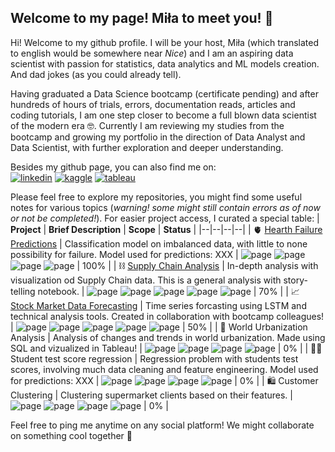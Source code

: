 ## Welcome to my page! Miła to meet you! 🥳

Hi! Welcome to my github profile. I will be your host, Miła (which translated to english would be somewhere near *Nice*) and I am an aspiring data scientist with passion for statistics, data analytics and ML models creation. And dad jokes (as you could already tell).

Having graduated a Data Science bootcamp (certificate pending) and after hundreds of hours of trials, errors, documentation reads, articles and coding tutorials, I am one step closer to become a full blown data scientist of the modern era 🤓. Currently I am reviewing my studies from the bootcamp and growing my portfolio in the direction of Data Analyst and Data Scientist, with further exploration and deeper understanding. 

Besides my github page, you can also find me on:  
[![linkedin](https://img.shields.io/badge/LinkedIn-0077B5?style=for-the-badge&logo=linkedin&logoColor=white)](https://www.linkedin.com/in/miłosława-dziekanowska/)  [![kaggle](https://img.shields.io/badge/Kaggle-20BEFF?style=for-the-badge&logo=Kaggle&logoColor=white)](https://www.kaggle.com/miladziekanowska)   [![tableau](https://img.shields.io/badge/Tableau-E97627?style=for-the-badge&logo=Tableau&logoColor=white)](https://public.tableau.com/app/profile/truposzeq)

Please feel free to explore my repositories, you might find some useful notes for various topics (*warning! some might still contain errors as of now or not be completed!*). For easier project access, I curated a special table:
| **Project** | **Brief Description** | **Scope** | **Status** |
|--|--|--|--|
| 🫀 [Hearth Failure Predictions](https://github.com/miladziekanowska/heart-failure-classification) | Classification model on imbalanced data, with little to none possibility for failure. Model used for predictions: XXX  | ![page](https://img.shields.io/badge/Data%20Analytics-8A2BE2) ![page](https://img.shields.io/badge/Statistics-9BE8D8) ![page](https://img.shields.io/badge/Classification-FCAEAE) ![page](https://img.shields.io/badge/Imbalanced%20Data-A1CCD1) | 100% |
| ⛓️ [Supply Chain Analysis](https://github.com/miladziekanowska/supply-chain-analysis) | In-depth analysis with visualization od Supply Chain data. This is a general analysis with story-telling notebook. | ![page](https://img.shields.io/badge/Data%20Analytics-8A2BE2) ![page](https://img.shields.io/badge/Vizualization-5C469C) ![page](https://img.shields.io/badge/Data%20Cleaning-DBC4F0) ![page](https://img.shields.io/badge/Statistics-9BE8D8) ![page](https://img.shields.io/badge/Feature%20Engineering-916DB3) | 70% |
| 📈 [Stock Market Data Forecasting](https://github.com/miladziekanowska/stock-market-forecast-project) | Time series forcasting using LSTM and technical analysis tools. Created in collaboration with bootcamp colleagues! | ![page](https://img.shields.io/badge/Data%20Analytics-8A2BE2) ![page](https://img.shields.io/badge/Deep%20Learning-FF90BB) ![page](https://img.shields.io/badge/Time%20Series-FFECEC) ![page](https://img.shields.io/badge/Vizualization-5C469C) ![page](https://img.shields.io/badge/Clustering-C4B0FF) | 50% |
| 🌃 World Urbanization Analysis | Analysis of changes and trends in world urbanization. Made using SQL and vizualized in Tableau! |  ![page](https://img.shields.io/badge/Statistics-9BE8D8) ![page](https://img.shields.io/badge/Data%20Analytics-8A2BE2) ![page](https://img.shields.io/badge/SQL-DB005B) ![page](https://img.shields.io/badge/Tableau-40128B) | 0% |
| 🧑‍🎓 Student test score regression | Regression problem with students test scores, involving much data cleaning and feature engineering. Model used for predictions: XXX | ![page](https://img.shields.io/badge/Data%20Analytics-8A2BE2) ![page](https://img.shields.io/badge/Regression-FFD1DA) ![page](https://img.shields.io/badge/Feature%20Engineering-916DB3) ![page](https://img.shields.io/badge/Data%20Cleaning-DBC4F0) | 0% |
| 🛍️ Customer Clustering | Clustering supermarket clients based on their features. | ![page](https://img.shields.io/badge/Statistics-9BE8D8) ![page](https://img.shields.io/badge/Clustering-C4B0FF)  ![page](https://img.shields.io/badge/Data%20Analytics-8A2BE2) ![page](https://img.shields.io/badge/Data%20Cleaning-DBC4F0) | 0% |




Feel free to ping me anytime on any social platform! We might collaborate on something cool together 🤩



<!--
Data analytics
![page](https://img.shields.io/badge/Data%20Analytics-8A2BE2)

Visualization 
![page](https://img.shields.io/badge/Vizualization-5C469C)

Data Cleaning
![page](https://img.shields.io/badge/Data%20Cleaning-DBC4F0)

Statistics
![page](https://img.shields.io/badge/Statistics-9BE8D8)

Regression
![page](https://img.shields.io/badge/Regression-FFD1DA)

Classification
![page](https://img.shields.io/badge/Classification-FCAEAE)

Deep Learning
![page](https://img.shields.io/badge/Deep%20Learning-FF90BB)

Time Series
![page](https://img.shields.io/badge/Time%20Series-FFECEC)

Clustering
![page](https://img.shields.io/badge/Clustering-C4B0FF)

Imbalanced data
![page](https://img.shields.io/badge/Imbalanced%20Data-A1CCD1)

![page](https://img.shields.io/badge/Feature%20Engineering-916DB3)

![page](https://img.shields.io/badge/SQL-DB005B)
![page](https://img.shields.io/badge/Tableau-40128B)


**miladziekanowska/miladziekanowska** is a ✨ _special_ ✨ repository because its `README.md` (this file) appears on your GitHub profile.

Here are some ideas to get you started:

- 🔭 I’m currently working on ...
- 🌱 I’m currently learning ...
- 👯 I’m looking to collaborate on ...
- 🤔 I’m looking for help with ...
- 💬 Ask me about ...
- 📫 How to reach me: ...
- 😄 Pronouns: ...
- ⚡ Fun fact: ...
-->
